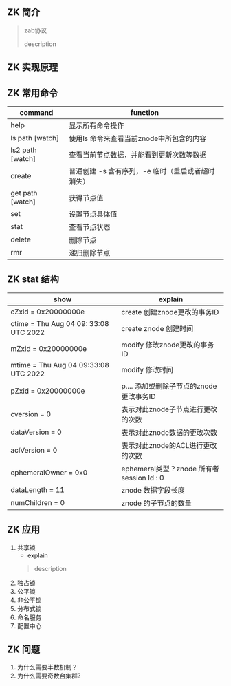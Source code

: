 ## ZK 简介
> zab协议
>
> description

## ZK 实现原理

## ZK 常用命令
| command | function |
-|-
| help | 显示所有命令操作 |
| ls path [watch] | 使用ls 命令来查看当前znode中所包含的内容 |
| ls2 path [watch] | 查看当前节点数据，并能看到更新次数等数据 |
| create | 普通创建 -s 含有序列，-e 临时（重启或者超时消失）|
| get path [watch] | 获得节点值 |
| set | 设置节点具体值 |
| stat | 查看节点状态 |
| delete | 删除节点 | 
| rmr | 递归删除节点 | 
## ZK stat 结构
|show | explain |
-|-
|cZxid = 0x20000000e        			| create 创建znode更改的事务ID |
|ctime = Thu Aug 04 09\: 33\:08 UTC 2022 	| create znode 创建时间 |
|mZxid = 0x20000000e					| modify 修改znode更改的事务ID |
|mtime = Thu Aug 04 09&#58;33&#58;08 UTC 2022	| modify 修改时间 |
|pZxid = 0x20000000e					| p....  添加或删除子节点的znode更改事务ID |
|cversion = 0							| 表示对此znode子节点进行更改的次数|
|dataVersion = 0						| 表示对此znode数据的更改次数 |
|aclVersion = 0							| 表示对此znode的ACL进行更改的次数 | 
|ephemeralOwner = 0x0					| ephemeral类型？znode 所有者session Id : 0 |
|dataLength = 11						| znode 数据字段长度 | 
|numChildren = 0						| znode 的子节点的数量 |

## ZK 应用
1. 共享锁
	- explain
	> description
2. 独占锁
3. 公平锁
4. 非公平锁
5. 分布式锁
6. 命名服务
7. 配置中心

## ZK 问题
1. 为什么需要半数机制？
2. 为什么需要奇数台集群?
